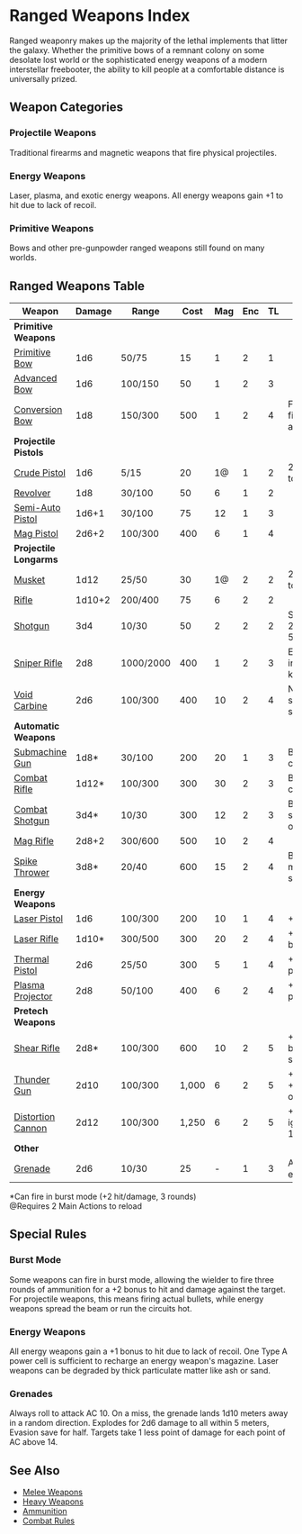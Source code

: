 # Ranged Weapons Index

Ranged weaponry makes up the majority of the lethal implements that litter the galaxy. Whether the primitive bows of a remnant colony on some desolate lost world or the sophisticated energy weapons of a modern interstellar freebooter, the ability to kill people at a comfortable distance is universally prized.

## Weapon Categories

### Projectile Weapons
Traditional firearms and magnetic weapons that fire physical projectiles.

### Energy Weapons
Laser, plasma, and exotic energy weapons. All energy weapons gain +1 to hit due to lack of recoil.

### Primitive Weapons
Bows and other pre-gunpowder ranged weapons still found on many worlds.

## Ranged Weapons Table

| Weapon | Damage | Range | Cost | Mag | Enc | TL | Notes |
|--------|--------|-------|------|-----|-----|----|----|
| **Primitive Weapons** |
| [Primitive Bow](ranged/primitive-bow.md) | 1d6 | 50/75 | 15 | 1 | 2 | 1 | |
| [Advanced Bow](ranged/advanced-bow.md) | 1d6 | 100/150 | 50 | 1 | 2 | 3 | |
| [Conversion Bow](ranged/conversion-bow.md) | 1d8 | 150/300 | 500 | 1 | 2 | 4 | Force field arrows |
| **Projectile Pistols** |
| [Crude Pistol](ranged/crude-pistol.md) | 1d6 | 5/15 | 20 | 1@ | 1 | 2 | 2 actions to reload |
| [Revolver](ranged/revolver.md) | 1d8 | 30/100 | 50 | 6 | 1 | 2 | |
| [Semi-Auto Pistol](ranged/semi-auto-pistol.md) | 1d6+1 | 30/100 | 75 | 12 | 1 | 3 | |
| [Mag Pistol](ranged/mag-pistol.md) | 2d6+2 | 100/300 | 400 | 6 | 1 | 4 | |
| **Projectile Longarms** |
| [Musket](ranged/musket.md) | 1d12 | 25/50 | 30 | 1@ | 2 | 2 | 2 actions to reload |
| [Rifle](ranged/rifle.md) | 1d10+2 | 200/400 | 75 | 6 | 2 | 2 | |
| [Shotgun](ranged/shotgun.md) | 3d4 | 10/30 | 50 | 2 | 2 | 2 | Slug: 2d6, 50/75m |
| [Sniper Rifle](ranged/sniper-rifle.md) | 2d8 | 1000/2000 | 400 | 1 | 2 | 3 | Execution instant kill |
| [Void Carbine](ranged/void-carbine.md) | 2d6 | 100/300 | 400 | 10 | 2 | 4 | No recoil, ship-safe |
| **Automatic Weapons** |
| [Submachine Gun](ranged/submachine-gun.md) | 1d8* | 30/100 | 200 | 20 | 1 | 3 | Burst capable |
| [Combat Rifle](ranged/combat-rifle.md) | 1d12* | 100/300 | 300 | 30 | 2 | 3 | Burst capable |
| [Combat Shotgun](ranged/combat-shotgun.md) | 3d4* | 10/30 | 300 | 12 | 2 | 3 | Burst, slug option |
| [Mag Rifle](ranged/mag-rifle.md) | 2d8+2 | 300/600 | 500 | 10 | 2 | 4 | |
| [Spike Thrower](ranged/spike-thrower.md) | 3d8* | 20/40 | 600 | 15 | 2 | 4 | Burst, mag shotgun |
| **Energy Weapons** |
| [Laser Pistol](ranged/laser-pistol.md) | 1d6 | 100/300 | 200 | 10 | 1 | 4 | +1 to hit |
| [Laser Rifle](ranged/laser-rifle.md) | 1d10* | 300/500 | 300 | 20 | 2 | 4 | +1 hit, burst |
| [Thermal Pistol](ranged/thermal-pistol.md) | 2d6 | 25/50 | 300 | 5 | 1 | 4 | +1 hit, plasma |
| [Plasma Projector](ranged/plasma-projector.md) | 2d8 | 50/100 | 400 | 6 | 2 | 4 | +1 hit, plasma |
| **Pretech Weapons** |
| [Shear Rifle](ranged/shear-rifle.md) | 2d8* | 100/300 | 600 | 10 | 2 | 5 | +1 hit, burst, silent |
| [Thunder Gun](ranged/thunder-gun.md) | 2d10 | 100/300 | 1,000 | 6 | 2 | 5 | +1 hit, +1d10 on 16+ |
| [Distortion Cannon](ranged/distortion-cannon.md) | 2d12 | 100/300 | 1,250 | 6 | 2 | 5 | +1 hit, ignores 1m cover |
| **Other** |
| [Grenade](ranged/grenade.md) | 2d6 | 10/30 | 25 | - | 1 | 3 | Area effect |

*Can fire in burst mode (+2 hit/damage, 3 rounds)  
@Requires 2 Main Actions to reload

## Special Rules

### Burst Mode
Some weapons can fire in burst mode, allowing the wielder to fire three rounds of ammunition for a +2 bonus to hit and damage against the target. For projectile weapons, this means firing actual bullets, while energy weapons spread the beam or run the circuits hot.

### Energy Weapons
All energy weapons gain a +1 bonus to hit due to lack of recoil. One Type A power cell is sufficient to recharge an energy weapon's magazine. Laser weapons can be degraded by thick particulate matter like ash or sand.

### Grenades
Always roll to attack AC 10. On a miss, the grenade lands 1d10 meters away in a random direction. Explodes for 2d6 damage to all within 5 meters, Evasion save for half. Targets take 1 less point of damage for each point of AC above 14.

## See Also
- [Melee Weapons](melee-weapons-index.md)
- [Heavy Weapons](heavy-weapons-index.md)
- [Ammunition](../general-equipment/ammunition.md)
- [Combat Rules](../../../game-rules/combat.md)